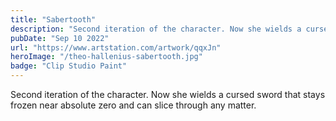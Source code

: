 ```yaml
---
title: "Sabertooth"
description: "Second iteration of the character. Now she wields a cursed sword that stays frozen near absolute zero and can slice through any matter."
pubDate: "Sep 10 2022"
url: "https://www.artstation.com/artwork/qqxJn"
heroImage: "/theo-hallenius-sabertooth.jpg"
badge: "Clip Studio Paint"
---
```


Second iteration of the character. Now she wields a cursed sword that stays frozen near absolute zero and can slice through any matter.